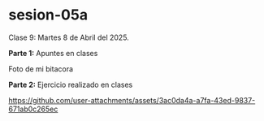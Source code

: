 # sesion-05a

Clase 9: Martes 8 de Abril del 2025.

**Parte 1:** Apuntes en clases

Foto de mi bitacora

**Parte 2:** Ejercicio realizado en clases

https://github.com/user-attachments/assets/3ac0da4a-a7fa-43ed-9837-671ab0c265ec


